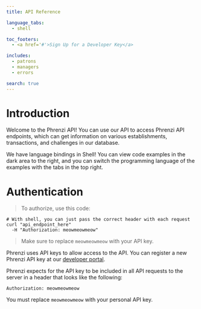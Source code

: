 ```yaml
---
title: API Reference

language_tabs:
  - shell

toc_footers:
  - <a href='#'>Sign Up for a Developer Key</a>

includes:
  - patrons
  - managers
  - errors

search: true
---
```


# Introduction

Welcome to the Phrenzi API! You can use our API to access Phrenzi API endpoints, which can get
information on various establishments, transactions, and challenges in our database.

We have language bindings in Shell! You can view code examples in the dark area to the right, and you can switch the programming language of the examples with the tabs in the top right.

# Authentication

> To authorize, use this code:

```shell
# With shell, you can just pass the correct header with each request
curl "api_endpoint_here"
  -H "Authorization: meowmeowmeow"
```

> Make sure to replace `meowmeowmeow` with your API key.

Phrenzi uses API keys to allow access to the API. You can register a new Phrenzi API key at our [developer portal](http://example.com/developers).

Phrenzi expects for the API key to be included in all API requests to the server in a header that looks like the following:

`Authorization: meowmeowmeow`

<aside class="notice">
You must replace <code>meowmeowmeow</code> with your personal API key.
</aside>
